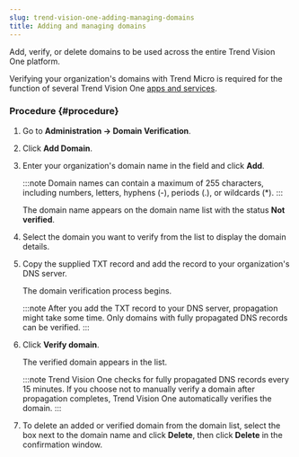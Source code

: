```yaml
---
slug: trend-vision-one-adding-managing-domains
title: Adding and managing domains
---
```


Add, verify, or delete domains to be used across the entire Trend Vision One platform.

Verifying your organization's domains with Trend Micro is required for the function of several Trend Vision One [apps and services](domain-verification.md).

### Procedure {#procedure}

1.  Go to **Administration → Domain Verification**.

2.  Click **Add Domain**.

3.  Enter your organization's domain name in the field and click **Add**.

    :::note
    Domain names can contain a maximum of 255 characters, including numbers, letters, hyphens (-), periods (.), or wildcards (\*).
    :::

    The domain name appears on the domain name list with the status **Not verified**.

4.  Select the domain you want to verify from the list to display the domain details.

5.  Copy the supplied TXT record and add the record to your organization's DNS server.

    The domain verification process begins.

    :::note
    After you add the TXT record to your DNS server, propagation might take some time. Only domains with fully propagated DNS records can be verified.
    :::

6.  Click **Verify domain**.

    The verified domain appears in the list.

    :::note
    Trend Vision One checks for fully propagated DNS records every 15 minutes. If you choose not to manually verify a domain after propagation completes, Trend Vision One automatically verifies the domain.
    :::

7.  To delete an added or verified domain from the domain list, select the box next to the domain name and click **Delete**, then click **Delete** in the confirmation window.
